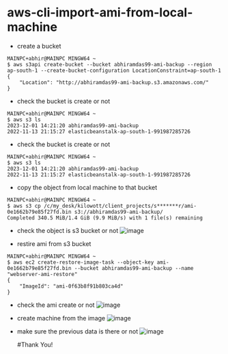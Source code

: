 # aws-cli-import-ami-from-local-machine

- create a bucket
```git
MAINPC+abhir@MAINPC MINGW64 ~
$ aws s3api create-bucket --bucket abhiramdas99-ami-backup --region ap-south-1 --create-bucket-configuration LocationConstraint=ap-south-1
{
    "Location": "http://abhiramdas99-ami-backup.s3.amazonaws.com/"
}

```

- check the bucket is create or not
```git
MAINPC+abhir@MAINPC MINGW64 ~
$ aws s3 ls
2023-12-01 14:21:20 abhiramdas99-ami-backup
2022-11-13 21:15:27 elasticbeanstalk-ap-south-1-991987285726

```

- check the bucket is create or not
```git
MAINPC+abhir@MAINPC MINGW64 ~
$ aws s3 ls
2023-12-01 14:21:20 abhiramdas99-ami-backup
2022-11-13 21:15:27 elasticbeanstalk-ap-south-1-991987285726

```
- copy the object from local machine to that bucket
```git
MAINPC+abhir@MAINPC MINGW64 ~
$ aws s3 cp /c/my_desk/kilowott/client_projects/s*******r/ami-0e1662b79e85f27fd.bin s3://abhiramdas99-ami-backup/
Completed 340.5 MiB/1.4 GiB (9.9 MiB/s) with 1 file(s) remaining
```
- check the object is s3 bucket or not
![image](https://github.com/abhiramdas99/aws-cli-import-ami-from-local-machine/assets/62290469/5b17de68-e778-477d-a40c-1b9549ba2152)

- restire ami from s3 bucket
```git
MAINPC+abhir@MAINPC MINGW64 ~
$ aws ec2 create-restore-image-task --object-key ami-0e1662b79e85f27fd.bin --bucket abhiramdas99-ami-backup --name "webserver-ami-restore"
{
    "ImageId": "ami-0f63b8f91b803ca4d"
}

```
- check the ami create or not
![image](https://github.com/abhiramdas99/aws-cli-import-ami-from-local-machine/assets/62290469/a96bbfb2-659e-4c76-8baa-425c195a593c)

- create machine from the image
  ![image](https://github.com/abhiramdas99/aws-cli-import-ami-from-local-machine/assets/62290469/bec6d009-b9fb-4c2b-b618-d73304a26c65)

- make sure the previous data is there or not
  ![image](https://github.com/abhiramdas99/aws-cli-import-ami-from-local-machine/assets/62290469/d577d725-ee63-41bf-b501-02217525b79a)

  #Thank You!
  
 


